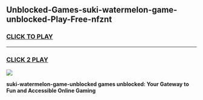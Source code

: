 
## Unblocked-Games-suki-watermelon-game-unblocked-Play-Free-nfznt
<h3>
<a href="https://premium76.site?title=suki-watermelon-game-unblocked&ref=18A">CLICK TO PLAY</a></h3>
<hr>

<h3>
<a href="https://premium76.site?title=suki-watermelon-game-unblocked&ref=18A">CLICK 2 PLAY</a>
  
</h3>

<a href="https://premium76.site?title=suki-watermelon-game-unblocked&ref=18A"><img src="https://clearcache.store/games.png"></a>


**suki-watermelon-game-unblocked games unblocked: Your Gateway to Fun and Accessible Online Gaming**
